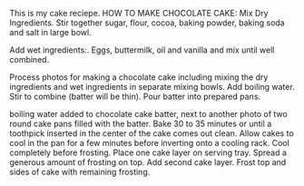 This is my cake reciepe.
HOW TO MAKE CHOCOLATE CAKE:
Mix Dry Ingredients. Stir together sugar, flour, cocoa, baking powder, baking soda and salt in large bowl. 

Add wet ingredients:. Eggs, buttermilk, oil and vanilla and mix until well combined.

Process photos for making a chocolate cake including mixing the dry ingredients and wet ingredients in separate mixing bowls.
Add boiling water. Stir to combine (batter will be thin). Pour batter into prepared pans.


boiling water added to chocolate cake batter, next to another photo of two round cake pans filled with the batter.
Bake 30 to 35 minutes or until a toothpick inserted in the center of the cake comes out clean. Allow cakes to cool in the pan for a few minutes before inverting onto a cooling rack. Cool completely before frosting.
Place one cake layer on serving tray. Spread a generous amount of frosting on top. Add second cake layer. Frost top and sides of cake with remaining frosting.


